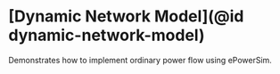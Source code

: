 

# [Dynamic Network Model](@id dynamic-network-model)

Demonstrates how to implement ordinary power flow using ePowerSim.


